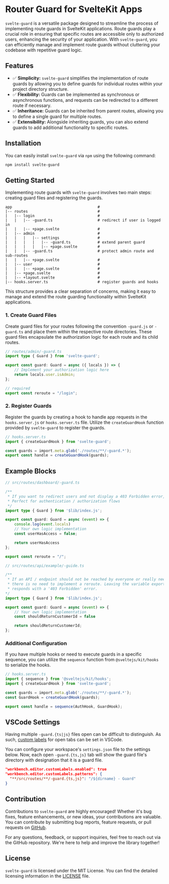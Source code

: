 # Router Guard for SvelteKit Apps

`svelte-guard` is a versatile package designed to streamline the process of implementing route guards in SvelteKit applications. Route guards play a crucial role in ensuring that specific routes are accessible only to authorized users, enhancing the security of your application. With `svelte-guard`, you can efficiently manage and implement route guards without cluttering your codebase with repetitive guard logic.

## Features

- ✅ **Simplicity:** `svelte-guard` simplifies the implementation of route guards by allowing you to define guards for individual routes within your project directory structure.
- ✅ **Flexibility:** Guards can be implemented as synchronous or asynchronous functions, and requests can be redirected to a different route if necessary.
- ✅ **Inheritance:** Guards can be inherited from parent routes, allowing you to define a single guard for multiple routes.
- ✅ **Extensibility:** Alongside inheriting guards, you can also extend guards to add additional functionality to specific routes.

## Installation

You can easily install `svelte-guard` via `npm` using the following command:

```bash
npm install svelte-guard
```

## Getting Started

Implementing route guards with `svelte-guard` involves two main steps: creating guard files and registering the guards.

```
app                                      #
|-- routes                               #
|   |-- login                            #
|   |   |-- -guard.ts                    # redirect if user is logged in
|   |   |-- +page.svelte                 #
|   |-- admin                            #
|   |   |   |-- settings                 #
|   |   |   |   |-- -guard.ts            # extend parent guard
|   |   |   |   |-- +page.svelte         #
|   |   |-- -guard.ts                    # protect admin route and sub-routes
|   |   |-- +page.svelte                 #
|   |-- user                             #
|   |   |-- +page.svelte                 #
|   |-- +page.svelte                     #
|   |-- +layout.svelte                   #
|-- hooks.server.ts                      # register guards and hooks
```

This structure provides a clear separation of concerns, making it easy to manage and extend the route guarding functionality within SvelteKit applications.

### 1. Create Guard Files

Create guard files for your routes following the convention `-guard.js` or `-guard.ts` and place them within the respective route directories. These guard files encapsulate the authorization logic for each route and its child routes.

```typescript
// routes/admin/-guard.ts
import type { Guard } from 'svelte-guard';

export const guard: Guard = async ({ locals }) => {
	// Implement your authorization logic here
	return locals.user.isAdmin;
};

// required
export const reroute = "/login";
```

### 2. Register Guards

Register the guards by creating a hook to handle app requests in the `hooks.server.js` or `hooks.server.ts` file. Utilize the `createGuardHook` function provided by `svelte-guard` to register the guards.

```typescript
// hooks.server.ts
import { createGuardHook } from 'svelte-guard';

const guards = import.meta.glob('./routes/**/-guard.*');
export const handle = createGuardHook(guards);
```

## Example Blocks

```typescript
// src/routes/dashboard/-guard.ts

/**
 * If you want to redirect users and not display a 403 Forbidden error, export a reroute path like displayed bellow.
 * Perfect for authentication / authorization flows
 */ 
import type { Guard } from '$lib/index.js';

export const guard: Guard = async (event) => {
    console.log(event.locals)
    // Your own logic implementation 
    const userHasAccess = false;

    return userHasAccess
};

export const reroute = "/";
```

```typescript
// src/routes/api/example/-guide.ts

/**
 * If an API / endpoint should not be reached by everyone or really needs any type of restriction,
 * there is no need to implement a reroute. Leaving the variable export out of the code automatically
 * responds with a '403 Forbidden' error.
*/
import type { Guard } from '$lib/index.js';

export const guard: Guard = async (event) => {
    // Your own logic implementation 
    const shouldReturnCustomerId = false

    return shouldReturnCustomerId;
};
```

### Additional Configuration

If you have multiple hooks or need to execute guards in a specific sequence, you can utilize the `sequence` function from `@sveltejs/kit/hooks` to serialize the hooks.

```typescript
// hooks.server.ts
import { sequence } from '@sveltejs/kit/hooks';
import { createGuardHook } from 'svelte-guard';

const guards = import.meta.glob('./routes/**/-guard.*');
const GuardHook = createGuardHook(guards);

export const handle = sequence(AuthHook, GuardHook);
```

## VSCode Settings
Having multiple `-guard.{ts|js}` files open can be difficult to distinguish. As such, [custom labels](https://code.visualstudio.com/docs/getstarted/userinterface#_customize-tab-labels) for open tabs can be set in VSCode.

You can configure your workspace's `settings.json` file to the settings below. Now, each open `-guard.{ts,js}` tab will show the guard file's directory with designation that it is a guard file.
```json
"workbench.editor.customLabels.enabled": true
"workbench.editor.customLabels.patterns": {
  "**/src/routes/**/-guard.{ts,js}": "/${dirname} - Guard"
}
```

## Contribution

Contributions to `svelte-guard` are highly encouraged! Whether it's bug fixes, feature enhancements, or new ideas, your contributions are valuable. You can contribute by submitting bug reports, feature requests, or pull requests on [GitHub](https://github.com/mehdikhody/svelte-guard).

For any questions, feedback, or support inquiries, feel free to reach out via the GitHub repository. We're here to help and improve the library together!

## License

`svelte-guard` is licensed under the MIT License. You can find the detailed licensing information in the [LICENSE](https://github.com/mehdikhody/svelte-guard/blob/master/LICENSE) file.
